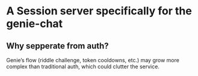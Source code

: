# A Session server specifically for the genie-chat

## Why sepperate from auth?
Genie’s flow (riddle challenge, token cooldowns, etc.) may grow more complex than traditional auth, which could clutter the service. 